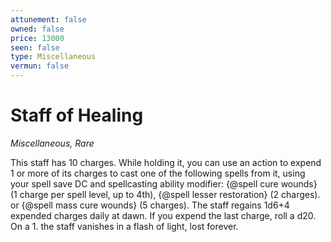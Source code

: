 ```yaml
---
attunement: false
owned: false
price: 13000
seen: false
type: Miscellaneous
vermun: false
---
```

# Staff of Healing

*Miscellaneous, Rare*

This staff has 10 charges. While holding it, you can use an action to expend 1 or more of its charges to cast one of the following spells from it, using your spell save DC and spellcasting ability modifier: {@spell cure wounds} (1 charge per spell level, up to 4th), {@spell lesser restoration} (2 charges). or {@spell mass cure wounds} (5 charges). The staff regains 1d6+4 expended charges daily at dawn. If you expend the last charge, roll a d20. On a 1. the staff vanishes in a flash of light, lost forever.